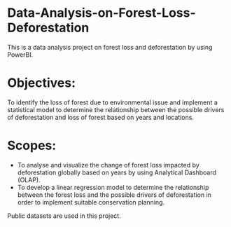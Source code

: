 # Data-Analysis-on-Forest-Loss-Deforestation
This is a data analysis project on forest loss and deforestation by using PowerBI. 

# Objectives:
To identify the loss of forest due to environmental issue and implement a statistical model to determine the relationship between the possible drivers of deforestation and loss of forest based on years and locations. 

# Scopes:
- To analyse and visualize the change of forest loss impacted by deforestation globally based on years by using Analytical Dashboard (OLAP).
- To develop a linear regression model to determine the relationship between the forest loss and the possible drivers of deforestation in order to implement suitable conservation  planning. 

Public datasets are used in this project.
